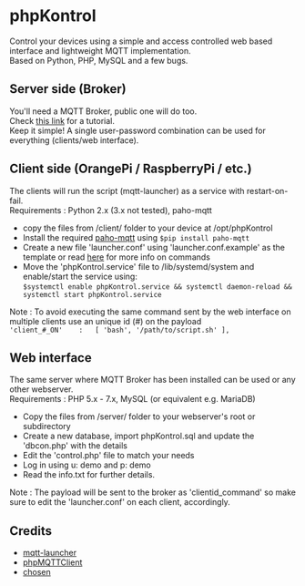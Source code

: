 # phpKontrol
Control your devices using a simple and access controlled web based interface and lightweight MQTT implementation.\
Based on Python, PHP, MySQL and a few bugs.

## Server side (Broker)

You'll need a MQTT Broker, public one will do too.\
Check [this link](https://www.digitalocean.com/community/tutorials/how-to-install-and-secure-the-mosquitto-mqtt-messaging-broker-on-debian-8) for a tutorial.\
Keep it simple! A single user-password combination can be used for everything (clients/web interface).

## Client side (OrangePi / RaspberryPi / etc.)

The clients will run the script (mqtt-launcher) as a service with restart-on-fail.\
Requirements : Python 2.x (3.x not tested), paho-mqtt  

- copy the files from /client/ folder to your device at /opt/phpKontrol
- Install the required [paho-mqtt](https://pypi.python.org/pypi/paho-mqtt/1.3.1) using ```$pip install paho-mqtt```
- Create a new file 'launcher.conf' using 'launcher.conf.example' as the template or read [here](https://github.com/jpmens/mqtt-launcher) for more info on commands
- Move the 'phpKontrol.service' file to /lib/systemd/system and enable/start the service using:\
```$systemctl enable phpKontrol.service && systemctl daemon-reload && systemctl start phpKontrol.service```  
  
Note : To avoid executing the same command sent by the web interface on multiple clients use an unique id (#) on the payload\
```'client_#_ON'	:   [ 'bash', '/path/to/script.sh' ],```

## Web interface

The same server where MQTT Broker has been installed can be used or any other webserver.\
Requirements : PHP 5.x - 7.x, MySQL (or equivalent e.g. MariaDB)  
- Copy the files from /server/ folder to your webserver's root or subdirectory
- Create a new database, import phpKontrol.sql and update the 'dbcon.php' with the details
- Edit the 'control.php' file to match your needs
- Log in using u: demo and p: demo
- Read the info.txt for further details.
  
Note : The payload will be sent to the broker as 'clientid_command' so make sure to edit the 'launcher.conf' on each client, accordingly.

## Credits

* [mqtt-launcher](https://github.com/jpmens/mqtt-launcher)
* [phpMQTTClient](https://github.com/karpy47/PhpMqttClient)
* [chosen](https://github.com/harvesthq/chosen/)
